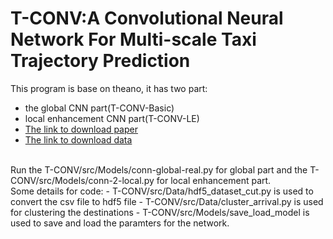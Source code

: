 # T-CONV:A Convolutional Neural Network For Multi-scale Taxi Trajectory Prediction
This program is base on theano, it has two part:
- the global CNN part(T-CONV-Basic)
- local enhancement CNN part(T-CONV-LE)
- [The link to download paper](https://arxiv.org/abs/1611.07635)
- [The link to download data](https://www.kaggle.com/c/pkdd-15-predict-taxi-service-trajectory-i/data)
</br>
Run the T-CONV/src/Models/conn-global-real.py for global part and the T-CONV/src/Models/conn-2-local.py for local enhancement part. </br>
Some details for code:
- T-CONV/src/Data/hdf5_dataset_cut.py is used to convert the csv file to hdf5 file
- T-CONV/src/Data/cluster_arrival.py is used for clustering the destinations
- T-CONV/src/Models/save_load_model is used to save and load the paramters for the network.